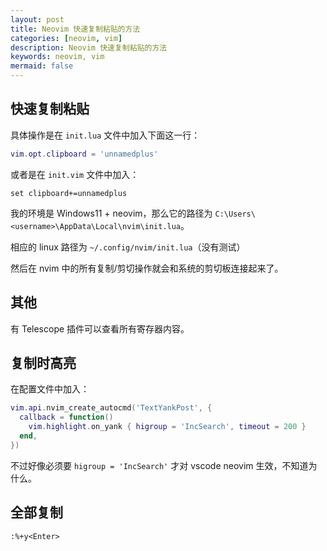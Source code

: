 ```yaml
---
layout: post
title: Neovim 快速复制粘贴的方法
categories: [neovim, vim]
description: Neovim 快速复制粘贴的方法
keywords: neovim, vim
mermaid: false
---
```


## 快速复制粘贴

具体操作是在 `init.lua` 文件中加入下面这一行：

```lua
vim.opt.clipboard = 'unnamedplus'
```

或者是在 `init.vim` 文件中加入：

```vim
set clipboard+=unnamedplus
```

我的环境是 Windows11 + neovim，那么它的路径为 `C:\Users\<username>\AppData\Local\nvim\init.lua`。

相应的 linux 路径为 `~/.config/nvim/init.lua`（没有测试）

然后在 nvim 中的所有复制/剪切操作就会和系统的剪切板连接起来了。

## 其他

有 Telescope 插件可以查看所有寄存器内容。

## 复制时高亮

在配置文件中加入：

```lua
vim.api.nvim_create_autocmd('TextYankPost', {
  callback = function()
    vim.highlight.on_yank { higroup = 'IncSearch', timeout = 200 }
  end,
})
```

不过好像必须要 `higroup = 'IncSearch'` 才对 vscode neovim 生效，不知道为什么。

## 全部复制

```vim
:%+y<Enter>
```

